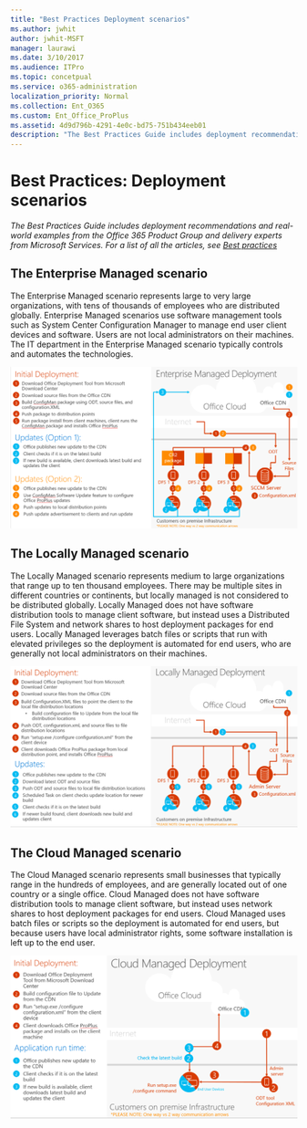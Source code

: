 ```yaml
---
title: "Best Practices Deployment scenarios"
ms.author: jwhit
author: jwhit-MSFT
manager: laurawi
ms.date: 3/10/2017
ms.audience: ITPro
ms.topic: concetpual
ms.service: o365-administration
localization_priority: Normal
ms.collection: Ent_O365
ms.custom: Ent_Office_ProPlus
ms.assetid: 4d9d796b-4291-4e0c-bd75-751b434eeb01
description: "The Best Practices Guide includes deployment recommendations and real-world examples from the Office 365 Product Group and delivery experts from Microsoft Services. For a list of all the articles, see Best practices."
---
```


# Best Practices: Deployment scenarios
*The Best Practices Guide includes deployment recommendations and real-world examples from the Office 365 Product Group and delivery experts from Microsoft Services. For a list of all the articles, see [Best practices](best-practices.md)* 

  
## The Enterprise Managed scenario
<a name="Enterprise"> </a>

The Enterprise Managed scenario represents large to very large organizations, with tens of thousands of employees who are distributed globally. Enterprise Managed scenarios use software management tools such as System Center Configuration Manager to manage end user client devices and software. Users are not local administrators on their machines. The IT department in the Enterprise Managed scenario typically controls and automates the technologies.
  
![Enterprise Managed deployment](../images/180d081a-aad7-40f9-bb18-ff65ff166530.png)
  
## The Locally Managed scenario
<a name="Local"> </a>

The Locally Managed scenario represents medium to large organizations that range up to ten thousand employees. There may be multiple sites in different countries or continents, but locally managed is not considered to be distributed globally. Locally Managed does not have software distribution tools to manage client software, but instead uses a Distributed File System and network shares to host deployment packages for end users. Locally Managed leverages batch files or scripts that run with elevated privileges so the deployment is automated for end users, who are generally not local administrators on their machines.
  
![Locally Managed deployment](../images/067af377-022d-4a4b-aa04-993669398ebc.png)
  
## The Cloud Managed scenario
<a name="Cloud"> </a>

The Cloud Managed scenario represents small businesses that typically range in the hundreds of employees, and are generally located out of one country or a single office. Cloud Managed does not have software distribution tools to manage client software, but instead uses network shares to host deployment packages for end users. Cloud Managed uses batch files or scripts so the deployment is automated for end users, but because users have local administrator rights, some software installation is left up to the end user.
  
![Cloud Managed deployment](../images/f1468c2b-b347-4f55-b6b7-0fa9e23a7e97.png)
  

